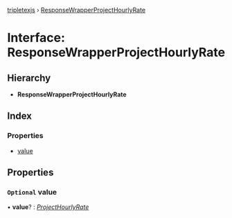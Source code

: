 [tripletexjs](../README.md) › [ResponseWrapperProjectHourlyRate](responsewrapperprojecthourlyrate.md)

# Interface: ResponseWrapperProjectHourlyRate

## Hierarchy

* **ResponseWrapperProjectHourlyRate**

## Index

### Properties

* [value](responsewrapperprojecthourlyrate.md#optional-value)

## Properties

### `Optional` value

• **value**? : *[ProjectHourlyRate](../modules/projecthourlyrate.md)*
